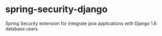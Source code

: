 spring-security-django
======================

Spring Security extension for integrate java applications with Django 1.6 database users
